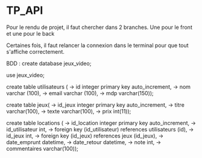 # TP_API
Pour le rendu de projet, il faut chercher dans 2 branches. Une pour le front et une pour le back

Certaines fois, il faut relancer la connexion dans le terminal pour que tout s'affiche correctement.


BDD :
create database jeux_video;

use jeux_video;

create table utilisateurs (
-> id integer primary key auto_increment,
-> nom varchar (100),
-> email varchar (100),
-> mdp varchar(150));

create table jeux(
-> id_jeux integer primary key auto_increment,
-> titre varchar(100),
-> texte varchar(100),
-> prix int(11));

create table locations (
-> id_location integer primary key auto_increment,
-> id_utilisateur int,
-> foreign key (id_utilisateur) references utilisateurs (id),
-> id_jeux int,
-> foreign key (id_jeux) references jeux (id_jeux),
-> date_emprunt datetime,
-> date_retour datetime,
-> note int,
-> commentaires varchar(100));
